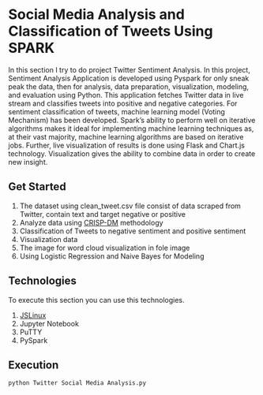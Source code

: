 # Social Media Analysis and Classification of Tweets Using SPARK
In this section I try to do project Twitter Sentiment Analysis. In this project, Sentiment Analysis Application is developed using Pyspark for only sneak peak the data, then for analysis, data preparation, visualization, modeling, and evaluation using Python. This application fetches Twitter data in live stream and classifies tweets into positive and negative categories. For sentiment classification of tweets, machine learning model (Voting Mechanism) has been developed. Spark’s ability to perform well on iterative algorithms makes it ideal for implementing machine learning techniques as, at their vast majority, machine learning algorithms are based on iterative jobs. Further, live visualization of results is done using Flask and Chart.js technology. Visualization gives the ability to combine data in order to create new insight.

## Get Started
1. The dataset using clean_tweet.csv file consist of data scraped from Twitter, contain text and target negative or positive
2. Analyze data using [CRISP-DM](https://www.sv-europe.com/crisp-dm-methodology/) methodology
4. Classification of Tweets to negative sentiment and positive sentiment
5. Visualization data
6. The image for word cloud visualization in fole image
7. Using Logistic Regression and Naive Bayes for Modeling

## Technologies
To execute this section you can use this technologies.
1. [JSLinux](https://bellard.org/jslinux/)
2. Jupyter Notebook
3. PuTTY
4. PySpark

## Execution
```python Twitter Social Media Analysis.py```
